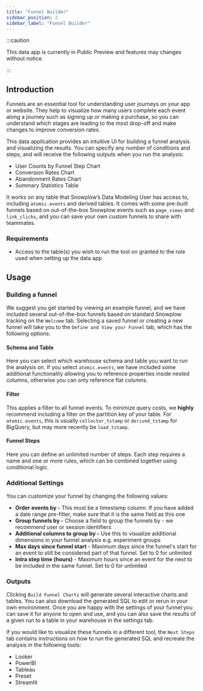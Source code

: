 ```yaml
---
title: "Funnel Builder"
sidebar_position: 2
sidebar_label: "Funnel Builder"
---
```


:::caution

This data app is currently in Public Preview and features may changes without notice. 

:::

## Introduction

Funnels are an essential tool for understanding user journeys on your app or website. They help to visualize how many users complete each event along a journey such as signing up or making a purchase, so you can understand which stages are leading to the most drop-off and make changes to improve conversion rates. 

This data application provides an intuitive UI for building a funnel analysis and visualizing the results. You can specify any number of conditions and steps, and will receive the following outputs when you run the analysis: 
- User Counts by Funnel Step Chart
- Conversion Rates Chart
- Abandonment Rates Chart
- Summary Statistics Table

It works on any table that Snowplow’s Data Modeling User has access to, including `atomic.events` and derived tables. It comes with some pre-built funnels based on out-of-the-box Snowplow events such as `page_views` and `link_clicks`, and you can save your own custom funnels to share with teammates.

### Requirements

- Access to the table(s) you wish to run the tool on granted to the role used when setting up the data app

## Usage
### Building a funnel

We suggest you get started by viewing an example funnel, and we have included several out-of-the-box funnels based on standard Snowplow tracking on the `Welcome` tab. Selecting a saved funnel or creating a new funnel will take you to the `Define and View your Funnel` tab, which has the following options:

#### Schema and Table

Here you can select which warehouse schema and table you want to run the analysis on. If you select `atomic.events`, we have included some additional functionality allowing you to reference properties inside nested columns, otherwise you can only reference flat columns.


#### Filter
This applies a filter to all funnel events. To minimize query costs, we **highly** recommend including a filter on the partition key of your table. For `atomic.events`, this is usually `collector_tstamp` or `derived_tstamp` for BigQuery, but may more recently be `load_tstamp`.

#### Funnel Steps

Here you can define an unlimited number of steps. Each step requires a name and one or more rules, which can be combined together using conditional logic. 

### Additional Settings

You can customize your funnel by changing the following values: 
- **Order events by -** This must be a timestamp column. If you have added a date range pre-filter, make sure that it is the same field as this one
- **Group funnels by -** Choose a field to group the funnels by - we recommend user or session identifiers
- **Additional columns to group by -** Use this to visualize additional dimensions in your funnel analysis e.g. experiment groups
- **Max days since funnel start** - Maximum days since the funnel's start for an event to still be considered part of that funnel. Set to 0 for unlimited
- **Intra step time (hours)** - Maximum hours since an event for the next to be included in the same funnel. Set to 0 for unlimited

### Outputs
Clicking `Build Funnel Charts` will generate several interactive charts and tables. You can also download the generated SQL to edit or rerun in your own environment. Once you are happy with the settings of your funnel you can save it for anyone to open and use, and you can also save the results of a given run to a table in your warehouse in the settings tab.

If you would like to visualize these funnels in a different tool, the `Next Steps` tab contains instructions on how to run the generated SQL and recreate the analysis in the following tools: 
- Looker
- PowerBI
- Tableau
- Preset
- Streamlit
